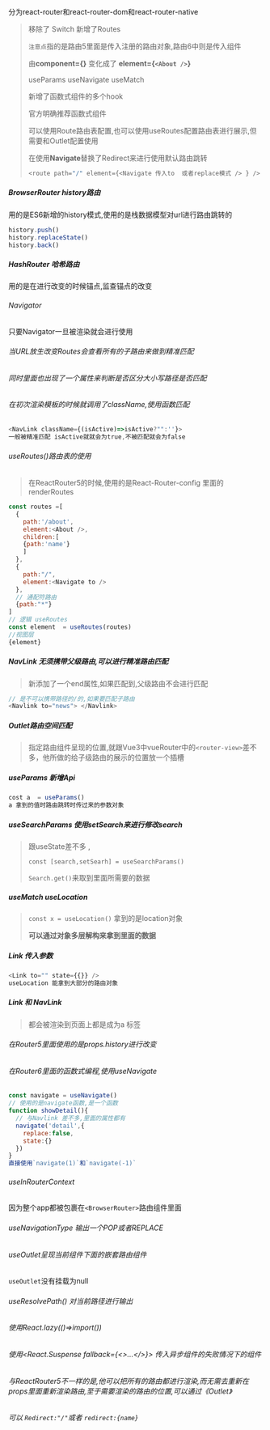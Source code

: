 分为react-router和react-router-dom和react-router-native

> 移除了 Switch 新增了Routes
>
> `注意点`指的是路由5里面是传入注册的路由对象,路由6中则是传入组件
>
> 由**component={}** 变化成了 **element={`<About />`}**
>
> useParams useNavigate useMatch
>
> 新增了函数式组件的多个hook
>
> 官方明确推荐函数式组件
>
> 可以使用Route路由表配置,也可以使用useRoutes配置路由表进行展示,但需要和Outlet配置使用
>
> 在使用**Navigate**替换了Redirect来进行使用默认路由跳转
>
> ```js
> <route path="/" element={<Navigate 传入to  或者replace模式 /> } />
> ```
>

##### BrowserRouter  history路由

用的是ES6新增的history模式,使用的是栈数据模型对url进行路由跳转的

```js
history.push()
history.replaceState()
history.back()
```



##### HashRouter  哈希路由

用的是在进行改变的时候锚点,监查锚点的改变

###### Navigator

只要Navigator一旦被渲染就会进行使用

###### 当URL放生改变Routes会查看所有的子路由来做到精准匹配

###### 同时里面也出现了一个属性来判断是否区分大小写路径是否匹配

###### 在初次渲染模板的时候就调用了className,使用函数匹配

```js
<NavLink className={(isActive)=>isActive?"":''}>
一般被精准匹配 isActive就就会为true,不被匹配就会为false
```

###### useRoutes()路由表的使用

> 在ReactRouter5的时候,使用的是React-Router-config 里面的renderRoutes

```js
const routes =[ 
  {
    path:'/about',
    element:<About />,
    children:[
    {path:'name'}
    ]
  },
  {
    path:"/",
    element:<Navigate to />
  },
  // 通配符路由
  {path:"*"}
]
// 逻辑 useRoutes
const element  = useRoutes(routes)
//视图层
{element}
```

##### NavLink  无须携带父级路由,可以进行精准路由匹配

> 新添加了一个end属性,如果匹配到,父级路由不会进行匹配

```js
// 是不可以携带路径的/的,如果要匹配子路由
<Navlink to="news"> </Navlink>

```

##### Outlet路由空间匹配

> 指定路由组件呈现的位置,就跟Vue3中vueRouter中的`<router-view>`差不多，他所做的给子级路由的展示的位置放一个插槽

##### useParams 新增Api

```js
cost a  = useParams()
a 拿到的值时路由跳转时传过来的参数对象
```

##### useSearchParams      使用setSearch来进行修改search

> 跟useState差不多 , 
>
> `const [search,setSearh] = useSearchParams()`
>
> `Search.get()`来取到里面所需要的数据

##### useMatch     useLocation

> `const x = useLocation()`   拿到的是location对象
>
> **可以通过对象多层解构来拿到里面的数据**

#####  Link 传入参数

```js
<Link to="" state={{}} />
useLocation 能拿到大部分的路由对象
```

##### Link 和 NavLink

> 都会被渲染到页面上都是成为a 标签

###### 在Router5里面使用的是props.history进行改变

###### 在Router6里面的函数式编程,使用useNavigate

```js
const navigate = useNavigate()
// 使用的是navigate函数,是一个函数
function showDetail(){
  // 与Navlink 差不多,里面的属性都有
  navigate('detail',{
    replace:false,
    state:{}
  })
}
直接使用`navigate(1)`和`navigate(-1)`
```

###### useInRouterContext

因为整个app都被包裹在`<BrowserRouter>`路由组件里面

###### useNavigationType 输出一个POP或者REPLACE

###### useOutlet呈现当前组件下面的嵌套路由组件

`useOutlet`没有挂载为null

###### useResolvePath() 对当前路径进行输出

###### 使用React.lazy(()=>import())

###### 使用<React.Suspense fallback={<>...</>}> 传入异步组件的失败情况下的组件

###### 与ReactRouter5不一样的是,他可以把所有的路由都进行渲染,而无需去重新在props里面重新渲染路由,至于需要渲染的路由的位置,可以通过《Outlet》

###### 可以 `Redirect:"/"`或者 `redirect:{name}` 

